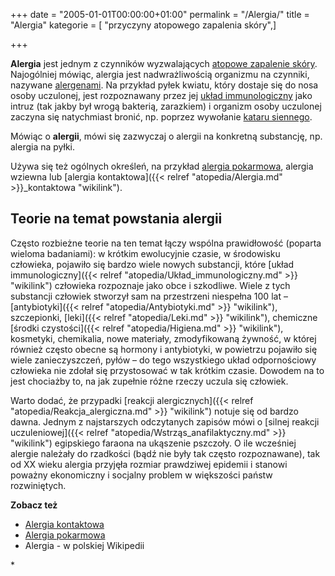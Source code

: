 +++
date = "2005-01-01T00:00:00+01:00"
permalink = "/Alergia/"
title = "Alergia"
kategorie = [ "przyczyny atopowego zapalenia skóry",]

+++

**Alergia** jest jednym z czynników wyzwalających [atopowe zapalenie skóry](/atopedia/Atopowe_zapalenie_skóry "wikilink"). Najogólniej mówiąc, alergia jest nadwrażliwością organizmu na czynniki, nazywane [alergenami](/atopedia/Alergen "wikilink"). Na przykład pyłek kwiatu, który dostaje się do nosa osoby uczulonej, jest rozpoznawany przez jej [układ immunologiczny](/atopedia/Układ_immunologiczny "wikilink") jako intruz (tak jakby był wrogą bakterią, zarazkiem) i organizm osoby uczulonej zaczyna się natychmiast bronić, np. poprzez wywołanie [kataru siennego](/atopedia/Katar_sienny "wikilink").

Mówiąc o **alergii**, mówi się zazwyczaj o alergii na konkretną substancję, np. alergia na pyłki.

Używa się też ogólnych określeń, na przykład [alergia pokarmowa](/atopedia/Alergia_pokarmowa "wikilink"), alergia wziewna lub [alergia kontaktowa]({{< relref "atopedia/Alergia.md" >}}_kontaktowa "wikilink").

Teorie na temat powstania alergii
---------------------------------

Często rozbieżne teorie na ten temat łączy wspólna prawidłowość (poparta wieloma badaniami): w krótkim ewolucyjnie czasie, w środowisku człowieka, pojawiło się bardzo wiele nowych substancji, które [układ immunologiczny]({{< relref "atopedia/Układ_immunologiczny.md" >}} "wikilink") człowieka rozpoznaje jako obce i szkodliwe. Wiele z tych substancji człowiek stworzył sam na przestrzeni niespełna 100 lat – [antybiotyki]({{< relref "atopedia/Antybiotyki.md" >}} "wikilink"), szczepionki, [leki]({{< relref "atopedia/Leki.md" >}} "wikilink"), chemiczne [środki czystości]({{< relref "atopedia/Higiena.md" >}} "wikilink"), kosmetyki, chemikalia, nowe materiały, zmodyfikowaną żywność, w której również często obecne są hormony i antybiotyki, w powietrzu pojawiło się wiele zanieczyszczeń, pyłów – do tego wszystkiego układ odpornościowy człowieka nie zdołał się przystosować w tak krótkim czasie. Dowodem na to jest chociażby to, na jak zupełnie różne rzeczy uczula się człowiek.

Warto dodać, że przypadki [reakcji alergicznych]({{< relref "atopedia/Reakcja_alergiczna.md" >}} "wikilink") notuje się od bardzo dawna. Jednym z najstarszych odczytanych zapisów mówi o [silnej reakcji uczuleniowej]({{< relref "atopedia/Wstrząs_anafilaktyczny.md" >}} "wikilink") egipskiego faraona na ukąszenie pszczoły. O ile wcześniej alergie należały do rzadkości (bądź nie były tak często rozpoznawane), tak od XX wieku alergia przyjęła rozmiar prawdziwej epidemii i stanowi poważny ekonomiczny i socjalny problem w większości państw rozwiniętych.

**Zobacz też**

-   [Alergia kontaktowa](/atopedia/Alergia_kontaktowa "wikilink")
-   [Alergia pokarmowa](/atopedia/Alergia_pokarmowa "wikilink")
-   Alergia - w polskiej Wikipedii

\*
